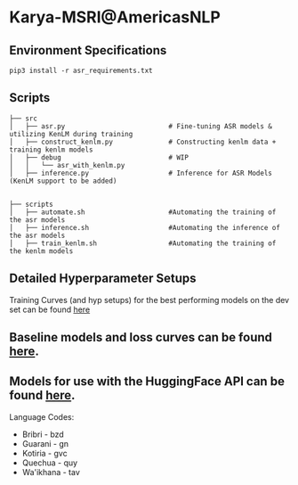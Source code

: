 # Karya-MSRI@AmericasNLP

## Environment Specifications 

```
pip3 install -r asr_requirements.txt
```

## Scripts 

```
├── src
│   ├── asr.py                          # Fine-tuning ASR models & utilizing KenLM during training 
│   ├── construct_kenlm.py              # Constructing kenlm data + training kenlm models 
│   ├── debug                           # WIP
│   │   └── asr_with_kenlm.py
│   ├── inference.py                    # Inference for ASR Models (KenLM support to be added) 


├── scripts
│   ├── automate.sh                     #Automating the training of the asr models 
│   ├── inference.sh                    #Automating the inference of the asr models
│   ├── train_kenlm.sh                  #Automating the training of the kenlm models

```
## Detailed Hyperparameter Setups 
Training Curves (and hyp setups) for the best performing models on the dev set can be found [here](https://wandb.ai/hdiddee/AmericasNLP-KENLM?workspace=user-hdiddee)

## Baseline models and loss curves can be found [here](https://drive.google.com/drive/folders/1I9s1kGzggu-UKvOjmE_kdK6GYl1Iy6Qi?usp=sharing). 


## Models for use with the HuggingFace API can be found [here](https://huggingface.co/HarshitaDiddee).

Language Codes:

- Bribri - bzd
- Guarani - gn
- Kotiria - gvc
- Quechua - quy
- Wa'ikhana - tav

